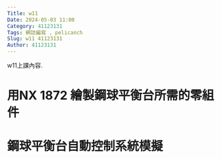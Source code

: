 ```yaml
---
Title: w11
Date: 2024-05-03 11:00
Category: 41123131
Tags: 網誌編寫 , pelicanch
Slug: w11 41123131
Author: 41123131
---
```


w11上課內容.
<!-- PELICAN_END_SUMMARY -->

# 用NX 1872 繪製鋼球平衡台所需的零組件

# 鋼球平衡台自動控制系統模擬












